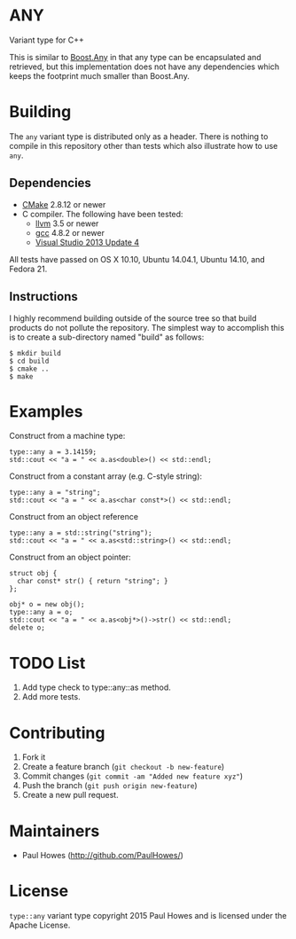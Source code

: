 # ANY

Variant type for C++

This is similar to [Boost.Any](http://www.boost.org/doc/libs/release/doc/html/any.html) in that any
type can be encapsulated and retrieved, but this implementation does not have any dependencies which
keeps the footprint much smaller than Boost.Any.

# Building

The `any` variant type is distributed only as a header. There is nothing to compile in this
repository other than tests which also illustrate how to use `any`.

## Dependencies

* [CMake](http://www.cmake.org) 2.8.12 or newer
* C compiler. The following have been tested:
  * [llvm](http://llvm.org) 3.5 or newer
  * [gcc](http://gcc.gnu.org) 4.8.2 or newer
  * [Visual Studio 2013 Update 4](http://www.visualstudio.com)

All tests have passed on OS X 10.10, Ubuntu 14.04.1, Ubuntu 14.10, and Fedora 21.

## Instructions

I highly recommend building outside of the source tree so that build products do not pollute the
repository. The simplest way to accomplish this is to create a sub-directory named "build" as
follows:

    $ mkdir build
    $ cd build
    $ cmake ..
    $ make

# Examples

Construct from a machine type:

    type::any a = 3.14159;
    std::cout << "a = " << a.as<double>() << std::endl;

Construct from a constant array (e.g. C-style string):

    type::any a = "string";
    std::cout << "a = " << a.as<char const*>() << std::endl;

Construct from an object reference

    type::any a = std::string("string");
    std::cout << "a = " << a.as<std::string>() << std::endl;

Construct from an object pointer:

    struct obj {
      char const* str() { return "string"; }
    };

    obj* o = new obj();
    type::any a = o;
    std::cout << "a = " << a.as<obj*>()->str() << std::endl;
    delete o;

# TODO List

1. Add type check to type::any::as method.
2. Add more tests.

# Contributing

1.  Fork it
2.  Create a feature branch (`git checkout -b new-feature`)
3.  Commit changes (`git commit -am "Added new feature xyz"`)
4.  Push the branch (`git push origin new-feature`)
5.  Create a new pull request.

# Maintainers

* Paul Howes (http://github.com/PaulHowes/)

# License

`type::any` variant type copyright 2015 Paul Howes and is licensed under the Apache License.
